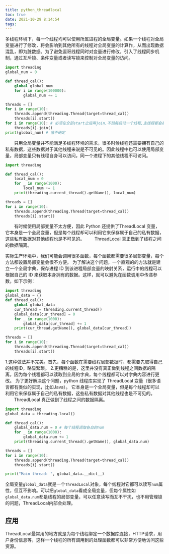 ```yaml
---
title: python_threadlocal
toc: true
date: 2021-10-29 8:14:54
tags:
---
```



多线程环境下，每一个线程均可以使用所属进程的全局变量。如果一个线程对全局变量进行了修改，将会影响到其他所有的线程对全局变量的计算作，从而出现数据混乱，即为脏数据。为了避免逗哥线程同时对变量进行修改，引入了线程同步机制，通过互斥锁、条件变量或者读写锁来控制对全局变量的访问。

```python
import threading
global_num = 0

def thread_cal():
    global global_num
    for i in range(100000):
        global_num += 1

threads = []
for i in range(10):
    threads.append(threading.Thread(target=thread_cal))
    threads[i].start()
for i in range(10): # 必须在全部start之后再join,不然每启动一个线程,主线程都会被阻塞,既10个线程依次进行
    threads[i].join()
print(global_num) # 值不确定
```




　　只用全局变量并不能满足多线程环境的需求，很多时候线程还需要拥有自己的私有数据，这些数据对于其他线程来说是不可见的。因此线程中也可以使用局部变量，局部变量只有线程自身可以访问，同一个进程下的其他线程不可访问。
```python
import threading

def thread_cal():
    local_num = 0
    for _ in range(1000):
        local_num += 1
    print(threading.current_thread().getName(), local_num)

threads = []
for i in range(10):
    threads.append(threading.Thread(target=thread_cal))
    threads[i].start()
```

　　有时候使用局部变量不太方便，因此 Python 还提供了ThreadLocal 变量，它本身是一个全局变量，但是每个线程却可以利用它来保存属于自己的私有数据，这些私有数据对其他线程也是不可见的。
　　ThreadLocal 真正做到了线程之间的数据隔离。



实际生产环境中，我们可能会调用很多函数，每个函数都需要很多局部变量，每个方法都设置局部变量会很不方便。
为了解决这个问题，一个直观的的方法就是建立一个全局字典，保存进程 ID 到该进程局部变量的映射关系，运行中的线程可以根据自己的 ID 来获取本身拥有的数据。这样，就可以避免在函数调用中传递参数，如下示例：
```python
import threading
global_data = {}
def thread_cal():
    global global_data
    cur_thread = threading.current_thread()
    global_data[cur_thread] = 0
    for _ in range(1000):
        global_data[cur_thread] += 1
    print(cur_thread.getName(), global_data[cur_thread])

threads = []
for i in range(10):
    threads.append(threading.Thread(target=thread_cal))
    threads[i].start()
```
1.这种做法并不完美。首先，每个函数在需要线程局部数据时，都需要先取得自己的线程ID，略显繁琐。
2.更糟糕的是，这里并没有真正做到线程之间数据的隔离，因为每个线程都可以读取到全局的字典，每个线程都可以对字典内容进行更改。
为了更好解决这个问题，python 线程库实现了 ThreadLocal 变量（很多语言都有类似的实现，比如Java）。
    它本身是一个全局变量，但是每个线程却可以利用它来保存属于自己的私有数据，这些私有数据对其他线程也是不可见的。
　　ThreadLocal 真正做到了线程之间的数据隔离。


```python
import threading
global_data = threading.local()

def thread_cal():
    global_data.num = 0 # 每个线程调取各自的num
    for _ in range(1000):
        global_data.num += 1
    print(threading.current_thread().getName(), global_data.num)

threads = []
for i in range(10):
    threads.append(threading.Thread(target=thread_cal))
    threads[i].start()

print("Main thread: ", global_data.__dict__)
```
全局变量`global_data`就是一个`ThreadLocal`对象，每个线程对它都可以读写`num`属性，但互不影响。可以把`global_data`看成全局变量，但每个属性如`global_data.num`都是线程的局部变量，可以任意读写而互不干扰，也不用管理锁的问题，ThreadLocal内部会处理。


## 应用
ThreadLocal最常用的地方就是为每个线程绑定一个数据库连接，HTTP请求，用户身份信息等，这样一个线程的所有调用到的处理函数都可以非常方便地访问这些资源。